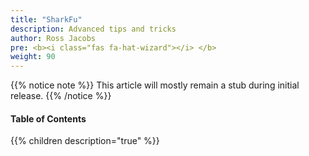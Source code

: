 ```yaml
---
title: "SharkFu"
description: Advanced tips and tricks
author: Ross Jacobs
pre: <b><i class="fas fa-hat-wizard"></i> </b>
weight: 90
---
```


{{% notice note %}}
This article will mostly remain a stub during initial release.
{{% /notice %}}

#### Table of Contents

{{% children description="true" %}}
